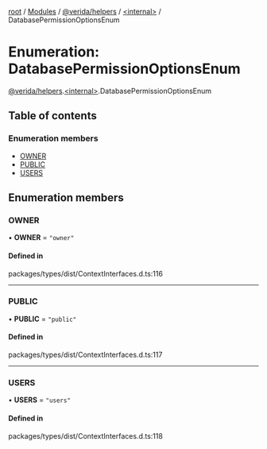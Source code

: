 [root](../README.md) / [Modules](../modules.md) / [@verida/helpers](../modules/verida_helpers.md) / [<internal\>](../modules/verida_helpers._internal_.md) / DatabasePermissionOptionsEnum

# Enumeration: DatabasePermissionOptionsEnum

[@verida/helpers](../modules/verida_helpers.md).[<internal\>](../modules/verida_helpers._internal_.md).DatabasePermissionOptionsEnum

## Table of contents

### Enumeration members

- [OWNER](verida_helpers._internal_.DatabasePermissionOptionsEnum.md#owner)
- [PUBLIC](verida_helpers._internal_.DatabasePermissionOptionsEnum.md#public)
- [USERS](verida_helpers._internal_.DatabasePermissionOptionsEnum.md#users)

## Enumeration members

### OWNER

• **OWNER** = `"owner"`

#### Defined in

packages/types/dist/ContextInterfaces.d.ts:116

___

### PUBLIC

• **PUBLIC** = `"public"`

#### Defined in

packages/types/dist/ContextInterfaces.d.ts:117

___

### USERS

• **USERS** = `"users"`

#### Defined in

packages/types/dist/ContextInterfaces.d.ts:118
